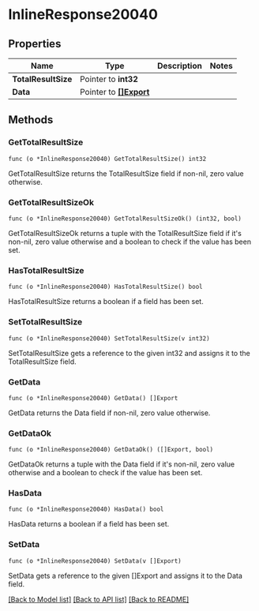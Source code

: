 # InlineResponse20040

## Properties

Name | Type | Description | Notes
------------ | ------------- | ------------- | -------------
**TotalResultSize** | Pointer to **int32** |  | 
**Data** | Pointer to [**[]Export**](Export.md) |  | 

## Methods

### GetTotalResultSize

`func (o *InlineResponse20040) GetTotalResultSize() int32`

GetTotalResultSize returns the TotalResultSize field if non-nil, zero value otherwise.

### GetTotalResultSizeOk

`func (o *InlineResponse20040) GetTotalResultSizeOk() (int32, bool)`

GetTotalResultSizeOk returns a tuple with the TotalResultSize field if it's non-nil, zero value otherwise
and a boolean to check if the value has been set.

### HasTotalResultSize

`func (o *InlineResponse20040) HasTotalResultSize() bool`

HasTotalResultSize returns a boolean if a field has been set.

### SetTotalResultSize

`func (o *InlineResponse20040) SetTotalResultSize(v int32)`

SetTotalResultSize gets a reference to the given int32 and assigns it to the TotalResultSize field.

### GetData

`func (o *InlineResponse20040) GetData() []Export`

GetData returns the Data field if non-nil, zero value otherwise.

### GetDataOk

`func (o *InlineResponse20040) GetDataOk() ([]Export, bool)`

GetDataOk returns a tuple with the Data field if it's non-nil, zero value otherwise
and a boolean to check if the value has been set.

### HasData

`func (o *InlineResponse20040) HasData() bool`

HasData returns a boolean if a field has been set.

### SetData

`func (o *InlineResponse20040) SetData(v []Export)`

SetData gets a reference to the given []Export and assigns it to the Data field.


[[Back to Model list]](../README.md#documentation-for-models) [[Back to API list]](../README.md#documentation-for-api-endpoints) [[Back to README]](../README.md)



